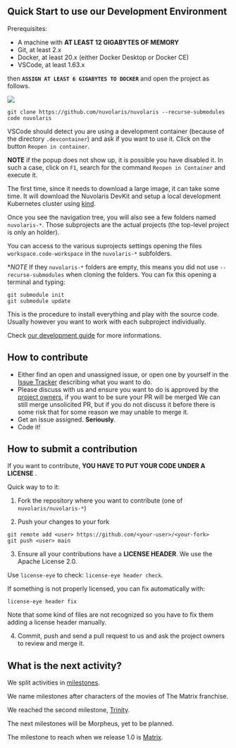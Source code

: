 ## Quick Start to use our Development Environment

Prerequisites:

 - A machine with **AT LEAST 12 GIGABYTES OF MEMORY** 
 - Git, at least 2.x 
 - Docker, at least 20.x (either Docker Desktop or Docker CE) 
 - VSCode, at least 1.63.x
 
then  **`ASSIGN AT LEAST 6 GIGABYTES TO DOCKER`** and open the project as follows.

![](devenv.png)

```
git clone https://github.com/nuvolaris/nuvolaris --recurse-submodules
code nuvolaris
```

VSCode should detect you are using a development container (because of the directory `.devcontainer`) and ask if you want to use it. Click on the button `Reopen in container`.

**NOTE** if the popup does not show up, it is possible you have disabled it. In such a case, click on `F1`, search for the command `Reopen in Container` and execute it.

The first time, since it needs to download a large image, it can take some time. It will download the Nuvolaris DevKit  and setup a local development Kubernetes cluster  using [kind](https://kind.sigs.k8s.io/).

Once you see the navigation tree, you will also see a few folders named `nuvolaris-*`. Those subprojects are the actual projects (the top-level project is only an holder). 

You can access to the various suprojects settings opening the files `workspace.code-workspace` in the `nuvolaris-*` subfolders.

**NOTE* If they `nuvolaris-*` folders are empty, this means you did not use `--recurse-submodules` when cloning the folders. You can fix this opening a terminal and typing:

```
git submodule init
git submodule update
```

This is the procedure to install everything and play with the source code. Usually however you want to work with each subproject individually. 

Check  [our development guide](DEVEL.md) for more informations.

## How to contribute

- Either find an open and unassigned issue, or open one by yourself in the [Issue Tracker](https://github.com/nuvolaris/nuvolaris/issues) describing what you want to do.
- Please discuss with us and ensure you want to do is approved by the [project owners](docs/OWNERS.md), if you want to be sure your PR will be merged We can still merge unsolicited PR, but if you do not discuss it before there is some risk that for some reason we may unable to merge it. 
- Get an issue assigned. **Seriously**. 
- Code it!

## How to submit a contribution

If you want to contribute, **YOU HAVE TO PUT YOUR CODE UNDER A LICENSE** . 

Quick way to to it:

1. Fork the repository where you want to contribute (one of `nuvolaris/nuvolaris-*`) 

2. Push your changes to your fork

```
git remote add <user> https://github.com/<your-user>/<your-fork>
git push <user> main
```

3. Ensure all your contributions have a **LICENSE HEADER**.  We use the Apache License 2.0.

Use `license-eye` to check: `license-eye header check`.

If something is not properly licensed, you can fix automatically with:

```
license-eye header fix
```

Note that some kind of files are not recognized so you have to fix them adding a license header manually.

4. Commit, push and send a pull request to us and ask the project owners to review and merge it. 

## What is the next activity?

We split activities in [milestones](https://github.com/nuvolaris/nuvolaris/milestones?direction=asc&sort=title&state=open).

We name milestones after characters of the movies of The Matrix franchise. 

We reached the second milestone, [Trinity](docs/Trinity.md).

The next milestones will be Morpheus, yet to be planned.

The milestone to reach when we release 1.0 is [Matrix](docs/Matrix.md).
 
